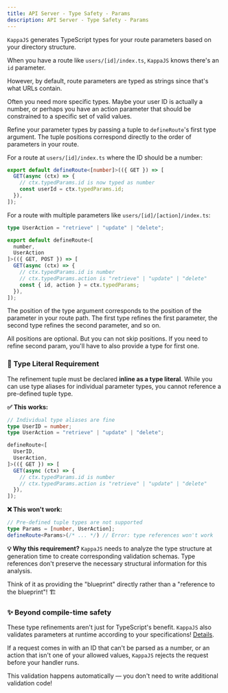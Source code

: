 ```yaml
---
title: API Server - Type Safety - Params
description: API Server - Type Safety - Params
---
```


`KappaJS` generates TypeScript types for your route parameters based on your directory structure.

When you have a route like `users/[id]/index.ts`, `KappaJS` knows there's an `id` parameter.

However, by default, route parameters are typed as strings since that's what URLs contain.

Often you need more specific types. Maybe your user ID is actually a number,
or perhaps you have an action parameter that should be constrained to a specific set of valid values.

Refine your parameter types by passing a tuple to `defineRoute`'s first type argument.
The tuple positions correspond directly to the order of parameters in your route.

For a route at `users/[id]/index.ts` where the ID should be a number:

```ts [api/users/[id]/index.ts]
export default defineRoute<[number]>(({ GET }) => [
  GET(async (ctx) => {
    // ctx.typedParams.id is now typed as number
    const userId = ctx.typedParams.id;
  }),
]);
```

For a route with multiple parameters like `users/[id]/[action]/index.ts`:

```ts [api/users/[id]/[action]/index.ts]
type UserAction = "retrieve" | "update" | "delete";

export default defineRoute<[
  number,
  UserAction
]>(({ GET, POST }) => [
  GET(async (ctx) => {
    // ctx.typedParams.id is number
    // ctx.typedParams.action is "retrieve" | "update" | "delete"
    const { id, action } = ctx.typedParams;
  }),
]);
```

The position of the type argument corresponds to the position of the parameter in your route path.
The first type refines the first parameter, the second type refines the second parameter, and so on.

All positions are optional. But you can not skip positions.
If you need to refine second param, you'll have to also provide a type for first one.

### 🎯 Type Literal Requirement

The refinement tuple must be declared **inline as a type literal**.
While you can use type aliases for individual parameter types, you cannot reference a pre-defined tuple type.

**✅ This works:**
```ts [api/example/index.ts]
// Individual type aliases are fine
type UserID = number;
type UserAction = "retrieve" | "update" | "delete";

defineRoute<[
  UserID,
  UserAction,
]>(({ GET }) => [
  GET(async (ctx) => {
    // ctx.typedParams.id is number
    // ctx.typedParams.action is "retrieve" | "update" | "delete"
  }),
]);
```

**❌ This won't work:**
```ts [api/example/index.ts]
// Pre-defined tuple types are not supported
type Params = [number, UserAction];
defineRoute<Params>(/* ... */) // Error: type references won't work
```

**💡 Why this requirement?**
`KappaJS` needs to analyze the type structure at generation time to create corresponding validation schemas.
Type references don't preserve the necessary structural information for this analysis.

Think of it as providing the "blueprint" directly rather than a "reference to the blueprint"! 🏗️

### ✨ Beyond compile-time safety

These type refinements aren't just for TypeScript's benefit.
`KappaJS` also validates parameters at runtime according to your specifications!
[Details](/validation/params).

If a request comes in with an ID that can't be parsed as a number,
or an action that isn't one of your allowed values, `KappaJS` rejects the request before your handler runs.

This validation happens automatically — you don't need to write additional validation code!

